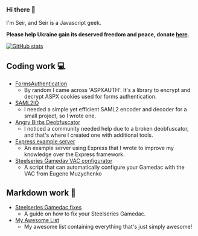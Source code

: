 ### Hi there 👋

I'm Seir, and Seir is a Javascript geek.

**Please help Ukraine gain its deserved freedom and peace, donate [here](https://war.ukraine.ua/).**

[![GitHub stats](https://github-readme-stats.vercel.app/api?username=seirdotexe)]()

## Coding work 💻
* [FormsAuthentication](https://github.com/seirdotexe/FormsAuthentication)
  * By random I came across 'ASPXAUTH'. It's a library to encrypt and decrypt ASPX cookies used for forms authentication.
* [SAML2IO](https://github.com/seirdotexe/SAML2IO)
  * I needed a simple yet efficient SAML2 encoder and decoder for a small project, so I wrote one.
* [Angry Birbs Deobfuscator](https://github.com/seirdotexe/Angry-Birbs-Deobfuscator)
  * I noticed a community needed help due to a broken deobfuscator, and that's where I created one with additional tools.
* [Express example server](https://github.com/seirdotexe/express-example-server)
  * An example server using Express that I wrote to improve my knowledge over the Express framework.
* [Steelseries Gamedav VAC configurator](https://gist.github.com/seirdotexe/9c5b5c45aa6ef840d231d74963a9ace0)
  * A script that can automatically configure your Gamedac with the VAC from Eugene Muzychenko 

## Markdown work 📝
* [Steelseries Gamedac fixes](https://github.com/seirdotexe/Steelseries-Gamedac-fixes)
  * A guide on how to fix your Steelseries Gamedac.
* [My Awesome List](https://github.com/seirdotexe/My-Awesome-List)
  * My awesome list containing everything that's just simply awesome!

